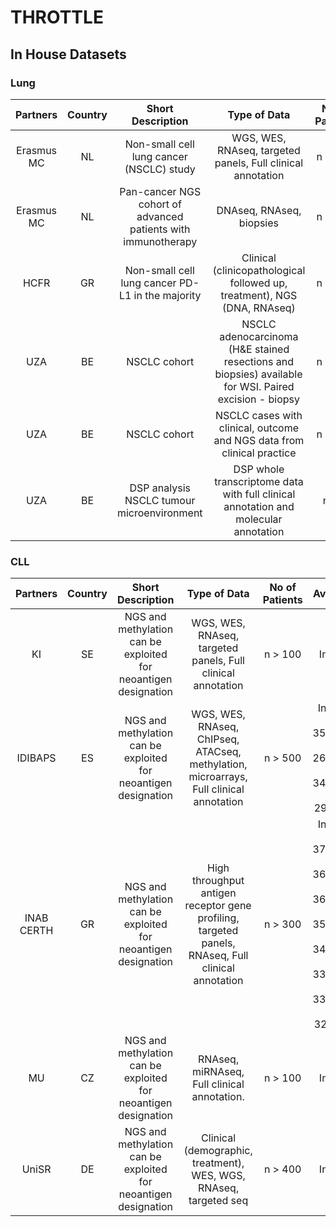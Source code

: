 # THROTTLE

## In House Datasets

### Lung

| Partners       | Country | Short Description | Type of Data   | No of Patients | Availability   |
|      :---:     |  :---:  |      :---:       |      :---:     |      :---:     |      :---:     |
| Erasmus MC | NL | Non-small cell lung cancer (NSCLC) study | WGS, WES, RNAseq, targeted panels, Full clinical annotation | n = 250 | In House, PMID: 36634572 |
| Erasmus MC | NL | Pan-cancer NGS cohort of advanced patients with immunotherapy | DNAseq, RNAseq, biopsies | n > 100 | In House |
| HCFR | GR | Non-small cell lung cancer PD-L1 in the majority | Clinical (clinicopathological followed up, treatment), NGS (DNA, RNAseq) | n = 700 | In House |
| UZA | BE | NSCLC cohort | NSCLC adenocarcinoma (H&E stained resections and biopsies) available for WSI. Paired excision - biopsy | n > 100 | In House |
| UZA | BE | NSCLC cohort | NSCLC cases  with clinical, outcome  and NGS data from clinical practice | n = 750 | In House |
| UZA | BE | DSP analysis NSCLC tumour microenvironment | DSP whole transcriptome data with full clinical annotation and molecular annotation | n = 8 | In House |

### CLL

| Partners       | Country | Short Description | Type of Data   | No of Patients | Availability   |
|      :---:     |  :---:  |      :---:       |      :---:     |      :---:     |      :---:     |
|KI | SE | NGS and methylation can be exploited for neoantigen designation | WGS, WES, RNAseq, targeted panels, Full clinical annotation | n > 100 | In House |
|IDIBAPS| ES | NGS and methylation can be exploited for neoantigen designation | WGS, WES, RNAseq, ChIPseq, ATACseq, methylation, microarrays, Full clinical annotation | n > 500 | In House, PMID: 35927489, PMID: 26200345, PMID: 34079956, PMID: 29785028 |
|INAB CERTH| GR | NGS and methylation can be exploited for neoantigen designation | High throughput antigen receptor gene profiling, targeted panels, RNAseq, Full clinical annotation | n > 300 | In House, PMID: 37007084, PMID: 36816924, PMID: 36566271, PMID: 35235952, PMID: 34251413, PMID: 33054095, PMID: 33036024, PMID: 32616500 |
|MU| CZ | NGS and methylation can be exploited for neoantigen designation | RNAseq, miRNAseq, Full clinical annotation. | n > 100 | In House |
|UniSR| DE | NGS and methylation can be exploited for neoantigen designation | Clinical (demographic, treatment), WES, WGS, RNAseq, targeted seq | n > 400 | In House | 
